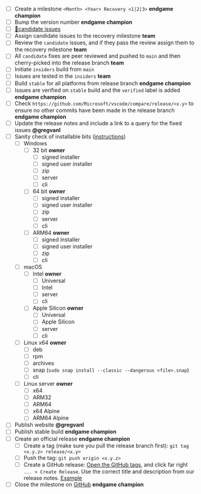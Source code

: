 - [ ] Create a milestone `<Month> <Year> Recovery <1|2|3>` **endgame champion**
- [ ] Bump the version number **endgame champion**
- [ ] [🔖candidate issues](https://github.com/issues?q=is%3Aissue%20label%3Acandidate%20repo%3Amicrosoft%2Fvscode%20repo%3Amicrosoft%2Fvscode-remote-release%20repo%3Amicrosoft%2Fvscode-js-debug%20repo%3Amicrosoft%2Fvscode-pull-request-github%20repo%3Amicrosoft%2Fvscode-github-issue-notebooks%20repo%3Amicrosoft%2Fvscode-internalbacklog%20repo%3Amicrosoft%2Fvscode-dev%20repo%3Amicrosoft%2Fvscode-unpkg%20repo%3Amicrosoft%2Fvscode-references-view%20repo%3Amicrosoft%2Fvscode-anycode%20repo%3Amicrosoft%2Fvscode-hexeditor%20repo%3Amicrosoft%2Fvscode-extension-telemetry%20repo%3Amicrosoft%2Fvscode-livepreview%20repo%3Amicrosoft%2Fvscode-remotehub%20repo%3Amicrosoft%2Fvscode-settings-sync-server%20repo%3Amicrosoft%2Fvscode-remote-repositories-github%20repo%3Amicrosoft%2Fmonaco-editor%20repo%3Amicrosoft%2Fvscode-vsce%20repo%3Amicrosoft%2Fvscode-dev-chrome-launcher%20repo%3Amicrosoft%2Fvscode-emmet-helper%20repo%3Amicrosoft%2Fvscode-livepreview%20repo%3Amicrosoft%2Fvscode-livepreview%20repo%3Amicrosoft%2Fvscode-python%20repo%3Amicrosoft%2Fvscode-jupyter%20repo%3Amicrosoft%2Fvscode-jupyter-internal%20repo%3Amicrosoft%2Fvscode-github-issue-notebooks%20repo%3Amicrosoft%2Fvscode-l10n%20repo%3Amicrosoft%2Fvscode-remote-tunnels%20milestone%3A%22February%202023%20Recovery%202%22)
- [ ] Assign candidate issues to the recovery milestone **team**
- [ ] Review the `candidate` issues, and if they pass the review assign them to the recovery milestone **team**
- [ ] All `candidate` fixes are peer reviewed and pushed to `main` and then cherry-picked into the release branch **team**
- [ ] Initiate `insiders` build from `main`
- [ ] Issues are tested in the `insiders` **team**
- [ ] Build `stable` for all platforms from release branch **endgame champion**
- [ ] Issues are verified on `stable` build and the `verified` label is added **endgame champion**
- [ ] Check `https://github.com/Microsoft/vscode/compare/release/<x.y>` to ensure no other commits have been made in the release branch **endgame champion**
- [ ] Update the release notes and include a link to a query for the fixed issues **@gregvanl**
- [ ] Sanity check of installable bits ([instructions](https://github.com/microsoft/vscode/wiki/Sanity-Check))
  - [ ] Windows
      - [ ] 32 bit **owner**
          - [ ] signed installer
          - [ ] signed user installer
          - [ ] zip
          - [ ] server
          - [ ] cli
      - [ ] 64 bit **owner**
          - [ ] signed installer
          - [ ] signed user installer
          - [ ] zip
          - [ ] server
          - [ ] cli
      - [ ] ARM64 **owner**
          - [ ] signed installer
          - [ ] signed user installer
          - [ ] zip
          - [ ] cli
  - [ ] macOS
    - [ ] Intel **owner**
        - [ ] Universal
        - [ ] Intel
        - [ ] server
        - [ ] cli
    - [ ] Apple Silicon **owner**
        - [ ] Universal
        - [ ] Apple Silicon
        - [ ] server
        - [ ] cli
  - [ ] Linux x64 **owner**
    - [ ] deb 
    - [ ] rpm 
    - [ ] archives
    - [ ] snap (`sudo snap install --classic --dangerous <file>.snap`)
    - [ ] cli
  - [ ] Linux server **owner**
    - [ ] x64
    - [ ] ARM32
    - [ ] ARM64
    - [ ] x64 Alpine
    - [ ] ARM64 Alpine
- [ ] Publish website **@gregvanl**
- [ ] Publish stable build **endgame champion**
- [ ] Create an official release **endgame champion**
  - [ ] Create a tag (make sure you pull the release branch first): `git tag <x.y.z> release/<x.y>`
  - [ ] Push the tag: `git push origin <x.y.z>`
  - [ ] Create a GitHub release: [Open the GitHub tags](https://github.com/microsoft/vscode/tags), and click far right `... > Create Release`. Use the correct title and description from our release notes. [Example](https://github.com/microsoft/vscode/releases/tag/1.39.1)
- [ ] Close the milestone on [GitHub](https://github.com/microsoft/vscode/milestones) **endgame champion**